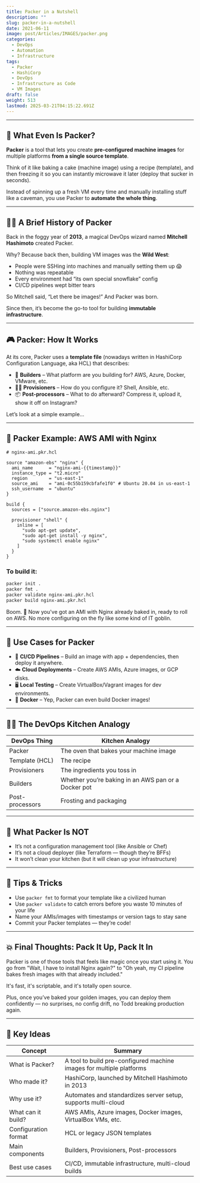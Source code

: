 ```yaml
---
title: Packer in a Nutshell
description: ""
slug: packer-in-a-nutshell
date: 2021-06-11
image: post/Articles/IMAGES/packer.png
categories:
  - DevOps
  - Automation
  - Infrastructure
tags:
  - Packer
  - HashiCorp
  - DevOps
  - Infrastructure as Code
  - VM Images
draft: false
weight: 513
lastmod: 2025-03-21T04:15:22.691Z
---
```

<!-- # 🧁 Packer in a Nutshell: Bake It Till You Make It -->

<!-- 
Alright, buckle up, nerds. Today we’re diving into **Packer**, the HashiCorp tool that lets you **build machine images like a boss**.

If you've ever spent hours configuring a server only to realize you forgot to write it all down and now your coworker Todd broke production trying to replicate your setup — *Packer was made for you*.

Let’s break it down, sprinkle in some jokes, and slap in a few code examples along the way. Welcome to “Packer in a Nutshell,” aka: “The Great Bake-Off, DevOps Edition.” -->

***

## 🍞 What Even Is Packer?

**Packer** is a tool that lets you create **pre-configured machine images** for multiple platforms **from a single source template**.

Think of it like baking a cake (machine image) using a recipe (template), and then freezing it so you can instantly microwave it later (deploy that sucker in seconds).

Instead of spinning up a fresh VM every time and manually installing stuff like a caveman, you use Packer to **automate the whole thing**.

***

## 🧙‍♂️ A Brief History of Packer

Back in the foggy year of **2013**, a magical DevOps wizard named **Mitchell Hashimoto** created Packer.

Why? Because back then, building VM images was the **Wild West**:

* People were SSHing into machines and manually setting them up 😱
* Nothing was repeatable
* Every environment had “its own special snowflake” config
* CI/CD pipelines wept bitter tears

So Mitchell said, “Let there be images!” And Packer was born.

Since then, it’s become the go-to tool for building **immutable infrastructure**.

***

## 🎮 Packer: How It Works

At its core, Packer uses a **template file** (nowadays written in HashiCorp Configuration Language, aka HCL) that describes:

* 🔨 **Builders** – What platform are you building for? AWS, Azure, Docker, VMware, etc.
* 🧙‍♀️ **Provisioners** – How do you configure it? Shell, Ansible, etc.
* 📦 **Post-processors** – What to do afterward? Compress it, upload it, show it off on Instagram?

Let’s look at a simple example...

***

## 🧰 Packer Example: AWS AMI with Nginx

```hcl
# nginx-ami.pkr.hcl

source "amazon-ebs" "nginx" {
  ami_name      = "nginx-ami-{{timestamp}}"
  instance_type = "t2.micro"
  region        = "us-east-1"
  source_ami    = "ami-0c55b159cbfafe1f0" # Ubuntu 20.04 in us-east-1
  ssh_username  = "ubuntu"
}

build {
  sources = ["source.amazon-ebs.nginx"]

  provisioner "shell" {
    inline = [
      "sudo apt-get update",
      "sudo apt-get install -y nginx",
      "sudo systemctl enable nginx"
    ]
  }
}
```

### To build it:

```bash
packer init .
packer fmt .
packer validate nginx-ami.pkr.hcl
packer build nginx-ami.pkr.hcl
```

Boom. 🎉 Now you've got an AMI with Nginx already baked in, ready to roll on AWS. No more configuring on the fly like some kind of IT goblin.

***

## 🧱 Use Cases for Packer

* 🔄 **CI/CD Pipelines** – Build an image with app + dependencies, then deploy it anywhere.
* ☁️ **Cloud Deployments** – Create AWS AMIs, Azure images, or GCP disks.
* 🖥️ **Local Testing** – Create VirtualBox/Vagrant images for dev environments.
* 🐳 **Docker** – Yep, Packer can even build Docker images!

***

## 🧑‍🍳 The DevOps Kitchen Analogy

| DevOps Thing    | Kitchen Analogy                                     |
| --------------- | --------------------------------------------------- |
| Packer          | The oven that bakes your machine image              |
| Template (HCL)  | The recipe                                          |
| Provisioners    | The ingredients you toss in                         |
| Builders        | Whether you’re baking in an AWS pan or a Docker pot |
| Post-processors | Frosting and packaging                              |

***

## 🚫 What Packer Is NOT

* It’s not a configuration management tool (like Ansible or Chef)
* It’s not a cloud deployer (like Terraform — though they’re BFFs)
* It won’t clean your kitchen (but it will clean up your infrastructure)

***

## 🧞 Tips & Tricks

* Use `packer fmt` to format your template like a civilized human
* Use `packer validate` to catch errors before you waste 10 minutes of your life
* Name your AMIs/images with timestamps or version tags to stay sane
* Commit your Packer templates — they’re code!

***

## 💥 Final Thoughts: Pack It Up, Pack It In

Packer is one of those tools that feels like magic once you start using it. You go from "Wait, I have to install Nginx again?" to "Oh yeah, my CI pipeline bakes fresh images with that already included."

It's fast, it's scriptable, and it's totally open source.

Plus, once you’ve baked your golden images, you can deploy them confidently — no surprises, no config drift, no Todd breaking production again.

***

## 🔑 Key Ideas

| Concept              | Summary                                                              |
| -------------------- | -------------------------------------------------------------------- |
| What is Packer?      | A tool to build pre-configured machine images for multiple platforms |
| Who made it?         | HashiCorp, launched by Mitchell Hashimoto in 2013                    |
| Why use it?          | Automates and standardizes server setup, supports multi-cloud        |
| What can it build?   | AWS AMIs, Azure images, Docker images, VirtualBox VMs, etc.          |
| Configuration format | HCL or legacy JSON templates                                         |
| Main components      | Builders, Provisioners, Post-processors                              |
| Best use cases       | CI/CD, immutable infrastructure, multi-cloud builds                  |
